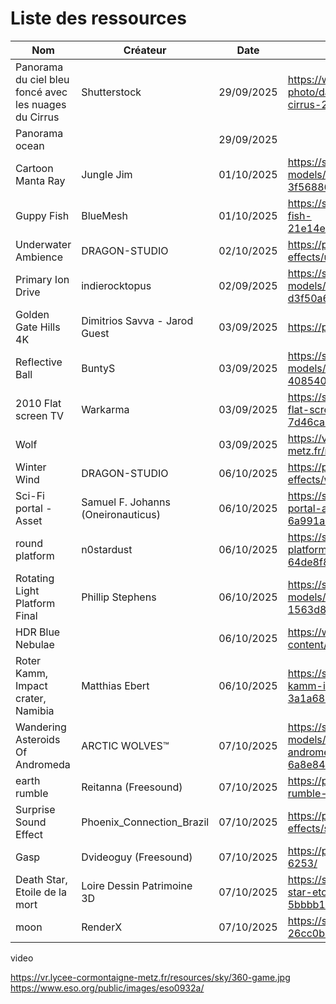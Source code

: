 # Liste des ressources

| Nom | Créateur | Date | Lien | License |
| -- | -- | -- | -- | -- |
| Panorama du ciel bleu foncé avec les nuages du Cirrus | Shutterstock | 29/09/2025 | https://www.shutterstock.com/fr/image-photo/dark-blue-sunset-sky-panorama-cirrus-2104178486 |  |
| Panorama ocean | | 29/09/2025 | | |
| Cartoon Manta Ray | Jungle Jim | 01/10/2025 | https://sketchfab.com/3d-models/cartoon-manta-ray-animated-3f56886ab5fe4c7b8b151ea0974bf5b3 | CC Attribution |
| Guppy Fish | BlueMesh | 01/10/2025 | https://sketchfab.com/3d-models/guppy-fish-21e14e4b961e406385539f79eacdb1dc | CC Attribution |
| Underwater Ambience | DRAGON-STUDIO | 02/10/2025 | https://pixabay.com/sound-effects/underwater-ambience-376890/ | Content License |
| Primary Ion Drive | indierocktopus | 02/09/2025 | https://sketchfab.com/3d-models/primary-ion-drive-d3f50a66fee74c6588dd9bc92f7fe7b3 | CC Attribution |
| Golden Gate Hills 4K | Dimitrios Savva - Jarod Guest | 03/09/2025 | https://polyhaven.com/a/golden_gate_hills | Creative Commons Zero |
| Reflective Ball | BuntyS | 03/09/2025 | https://sketchfab.com/3d-models/reflective-ball-4085407d6da54335b325d76e20ec8c48 | CC Attribution|
| 2010 Flat screen TV | Warkarma | 03/09/2025 | https://sketchfab.com/3d-models/2010-flat-screen-tv-7d46ca5855b0496dbb289cbe7366c850 | CC Attribution |
| Wolf | | 03/09/2025 | https://vr.lycee-cormontaigne-metz.fr/resources/contenuinfo/wolf.mp4 | |
| Winter Wind | DRAGON-STUDIO | 06/10/2025 | https://pixabay.com/sound-effects/winter-wind-402331/ | Content License |
| Sci-Fi portal - Asset | Samuel F. Johanns (Oneironauticus) | 06/10/2025 | https://sketchfab.com/3d-models/sci-fi-portal-asset-6a991ae1eb75407d8a4848e1aecc4b14 | CC Attribution |
| round platform | n0stardust | 06/10/2025 | https://sketchfab.com/3d-models/round-platform-64de8f896e3e40e4a1e8a67d01620ac1 | CC Attribution |
| Rotating Light Platform Final | Phillip Stephens | 06/10/2025 | https://sketchfab.com/3d-models/rotating-light-platform-final-1563d863485a46d5a244df12f0f6123c | CC Attribution |
| HDR Blue Nebulae | | 06/10/2025 | https://www.spacespheremaps.com/wp-content/uploads/HDR_blue_nebulae-1.hdr | |
| Roter Kamm, Impact crater, Namibia | Matthias Ebert | 06/10/2025 | https://sketchfab.com/3d-models/roter-kamm-impact-crater-namibia-3a1a686c3dd14f1a8ce0a0ae0ccf8588 | CC Attribution-NonCommercial-ShareAlike |
| Wandering Asteroids Of Andromeda | ARCTIC WOLVES™ | 07/10/2025 | https://sketchfab.com/3d-models/wandering-asteroids-of-andromeda-6a8e84e0fdea43628b8b3ab85b130281 | CC Attribution |
| earth rumble | Reitanna (Freesound) | 07/10/2025 | https://pixabay.com/sound-effects/earth-rumble-6953/ | Content License |
| Surprise Sound Effect | Phoenix_Connection_Brazil | 07/10/2025 | https://pixabay.com/sound-effects/surprise-sound-effect-99300/ | Content License |
| Gasp | Dvideoguy (Freesound) | 07/10/2025 | https://pixabay.com/sound-effects/gasp-6253/ | Content License |
| Death Star, Etoile de la mort | Loire Dessin Patrimoine 3D | 07/10/2025 | https://sketchfab.com/3d-models/death-star-etoile-de-la-mort-5bbbb1bc4fcc430e83e1fc4e5ef45fad | CC Attribution |
| moon | RenderX | 07/10/2025 | https://sketchfab.com/3d-models/moon-26cc0b7878bb4d919b68e2be399db466 | CC Attribution |




video



https://vr.lycee-cormontaigne-metz.fr/resources/sky/360-game.jpg
https://www.eso.org/public/images/eso0932a/